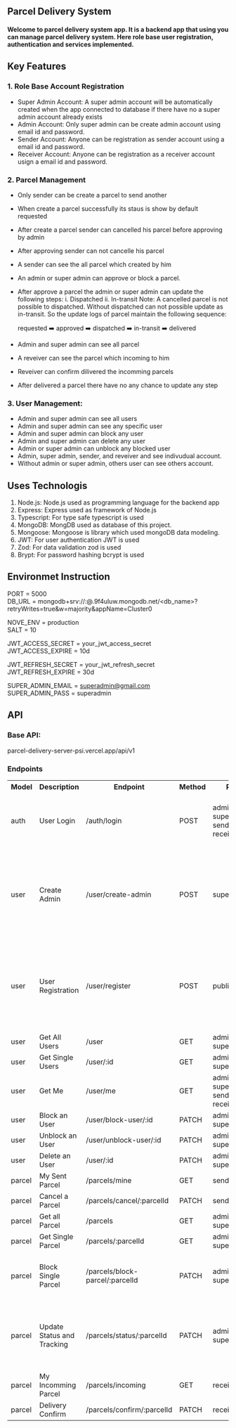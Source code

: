 ## Parcel Delivery System
#### Welcome to parcel delivery system app. It is a backend app that using you can manage parcel delivery system. Here role base user registration, authentication and services implemented.

## Key Features
### 1. Role Base Account Registration
  - Super Admin Account: A super admin account will be automatically created when the app connected to database if there have no a super admin account already exists
  - Admin Account: Only super admin can be create admin account using email id and password.
  - Sender Account: Anyone can be registration as sender account using a email id and password.
  - Receiver Account: Anyone can be registration as a receiver account usign a email id and password.

### 2. Parcel Management
  - Only sender can be create a parcel to send another
  - When create a parcel successfully its staus is show by default requested
  - After create a parcel sender can cancelled his parcel before approving by admin
  - After approving sender can not cancelle his parcel
  - A sender can see the all parcel which created by him

  - An admin or super admin can approve or block a parcel.
  - After approve a parcel the admin or super admin can update the following steps:
      i. Dispatched
      ii. In-transit
    Note: A cancelled parcel is not possible to dispatched. Without dispatched can not possible update as in-transit. So the update logs of parcel maintain the following sequence:

    requested ➡️ approved ➡️ dispatched ➡️ in-transit ➡️ delivered
  - Admin and super admin can see all parcel

  - A reveiver can see the parcel which incoming to him
  - Reveiver can confirm dilivered the incomming parcels
  - After delivered a parcel there have no any chance to update any step

### 3. User Management:
  - Admin and super admin can see all users
  - Admin and super admin can see any specific user
  - Admin and super admin can block any user
  - Admin and super admin can delete any user
  - Admin or  super admin can unblock any blocked user
  - Admin, super admin, sender, and reveiver and see indivudual account.
  - Without admin or super admin, others user can see others account.
    
## Uses Technologis
  1. Node.js: Node.js used as programming language for the backend app
  2. Express: Express used as framework of Node.js
  3. Typescript: For type safe typescript is used
  4. MongoDB: MongDB used as database of this project.
  5. Mongoose: Mongoose is library which used mongoDB data modeling.
  6. JWT: For user authentication JWT is used
  7. Zod: For data validation zod is used
  8. Brypt: For password hashing bcrypt is used

## Environmet Instruction
  PORT = 5000 </br>
  DB_URL = mongodb+srv://<username>:<password>@<cluster-url>.9f4uluw.mongodb.net/<db_name>?retryWrites=true&w=majority&appName=Cluster0  </br>
  
  NOVE_ENV = production  </br>
  SALT = 10  </br>
  
  JWT_ACCESS_SECRET = your_jwt_access_secret  </br>
  JWT_ACCESS_EXPIRE = 10d  </br>
  
  JWT_REFRESH_SECRET = your_jwt_refresh_secret  </br>
  JWT_REFRESH_EXPIRE = 30d  </br>
  
  SUPER_ADMIN_EMAIL = superadmin@gmail.com  </br>
  SUPER_ADMIN_PASS = superadmin  </br>

## API
### Base API: 
parcel-delivery-server-psi.vercel.app/api/v1

### Endpoints

<table>
  <tr>
    <th>Model</th>
    <th>Description</th>
    <th>Endpoint</th>
    <th>Method</th>
    <th>Role</th>
    <th>Body</th>
  </tr>
  <tr>
    <td>auth</td>
    <td>User Login</td>
    <td>/auth/login</td>
    <td>POST</td>
    <td>admin, superAdmin, sender, receiver</td>
    <td>      
      
      {
          "email": "superadmin@gmail.com",
          "password": "superadmin"
      }
      
  </td>
  </tr>
  
  <tr>
    <td>user</td>
    <td>Create Admin</td>
    <td>/user/create-admin</td>
    <td>POST</td>
    <td>superAdmin</td>
    <td>      
      
    {
      "name": "Admin1",
      "email": "admin1@gmail.com",
      "phone": "01712345678",
      "address": "Dinajpur Sadar, Dinajpur",
      "password": "admin1",
      "role": "admin"
    }
      
  </td>
  </tr>
  
  <tr>
    <td>user</td>
    <td>User Registration</td>
    <td>/user/register</td>
    <td>POST</td>
    <td>public</td>
    <td>      
      
    {
      "name": "Sender One",
      "email": "sender@gmail.com",
      "phone": "01700000001",
      "address": "Bogura Sadar, Bogura",
      "password": "123456", 
      "role": "sender"
    }
      
  </td>
  </tr>
  
  <tr>
    <td>user</td>
    <td>Get All Users</td>
    <td>/user</td>
    <td>GET</td>
    <td>admin, superAdmin</td>
    <td>NA</td>
  </tr>
  
  <tr>
    <td>user</td>
    <td>Get Single Users</td>
    <td>/user/:id</td>
    <td>GET</td>
    <td>admin, superAdmin</td>
    <td>NA</td>
  </tr>
  
  <tr>
    <td>user</td>
    <td>Get Me</td>
    <td>/user/me</td>
    <td>GET</td>
    <td>admin, superAdmin, sender, receiver</td>
    <td>NA</td>
  </tr>
  
  <tr>
    <td>user</td>
    <td>Block an User</td>
    <td>/user/block-user/:id</td>
    <td>PATCH</td>
    <td>admin, superAdmin</td>
    <td>NA</td>
  </tr>
  
  <tr>
    <td>user</td>
    <td>Unblock an User</td>
    <td>/user/unblock-user/:id</td>
    <td>PATCH</td>
    <td>admin, superAdmin</td>
    <td>NA</td>
  </tr>
  
  <tr>
    <td>user</td>
    <td>Delete an User</td>
    <td>/user/:id</td>
    <td>PATCH</td>
    <td>admin, superAdmin</td>
    <td>NA</td>
  </tr>
  
  <tr>
    <td>parcel</td>
    <td>My Sent Parcel</td>
    <td>/parcels/mine</td>
    <td>GET</td>
    <td>sender</td>
    <td>NA</td>
  </tr>
  
  <tr>
    <td>parcel</td>
    <td>Cancel a Parcel</td>
    <td>/parcels/cancel/:parcelId</td>
    <td>PATCH</td>
    <td>sender</td>
    <td>NA</td>
  </tr>
  
  <tr>
    <td>parcel</td>
    <td>Get all Parcel</td>
    <td>/parcels</td>
    <td>GET</td>
    <td>admin, superAdmin</td>
    <td>NA</td>
  </tr>
  
  <tr>
    <td>parcel</td>
    <td>Get Single Parcel</td>
    <td>/parcels/:parcelId</td>
    <td>GET</td>
    <td>admin, superAdmin</td>
    <td>NA</td>
  </tr>
  
  <tr>
    <td>parcel</td>
    <td>Block Single Parcel</td>
    <td>/parcels/block-parcel/:parcelId</td>
    <td>PATCH</td>
    <td>admin, superAdmin</td>
    <td>
  
    {
      "location": "Bogura",
      "note": "Blocked the parcel"
    }
  </td>
  </tr>
  
  <tr>
    <td>parcel</td>
    <td>Update Status and Tracking</td>
    <td>/parcels/status/:parcelId</td>
    <td>PATCH</td>
    <td>admin, superAdmin</td>
    <td>
      
    {
      "status": "approved",
      "location": "Dinajpur, Bangladesh",
      "note": "The parcel is now transit from Dinajpur to Bogura"
    }
  </td>
  </tr>

  <tr>
    <td>parcel</td>
    <td>My Incomming Parcel</td>
    <td>/parcels/incoming</td>
    <td>GET</td>
    <td>receiver</td>
    <td>NA</td>
  </tr>
  
  <tr>
    <td>parcel</td>
    <td>Delivery Confirm</td>
    <td>/parcels/confirm/:parcelId</td>
    <td>PATCH</td>
    <td>receiver</td>
    <td>NA</td>
  </tr>


  
</table>
